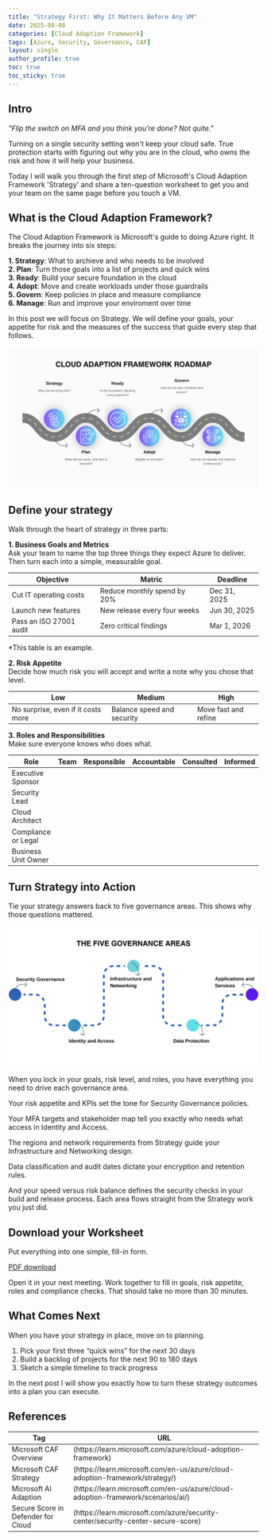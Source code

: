 ```yaml
---
title: "Strategy First: Why It Matters Before Any VM"
date: 2025-08-08
categories: [Cloud Adaption Framework]
tags: [Azure, Security, Governance, CAF]
layout: single
author_profile: true
toc: true
toc_sticky: true
---
```

## Intro
<i>"Flip the switch on MFA and you think you're done? Not quite."</i>

Turning on a single security setting won't keep your cloud safe. True protection starts with figuring out why you are in the cloud, who owns the risk and how it will help your business.

Today I will walk you through the first step of Microsoft's Cloud Adaption Framework 'Strategy' and share a ten-question worksheet to get you and your team on the same page before you touch a VM.

## What is the Cloud Adaption Framework?
The Cloud Adaption Framework is Microsoft's guide to doing Azure right. It breaks the journey into six steps:<br>

**1. Strategy**: What to archieve and who needs to be involved<br>
**2. Plan**: Turn those goals into a list of projects and quick wins<br>
**3. Ready**: Build your secure foundation in the cloud<br>
**4. Adopt**: Move and create workloads under those guardrails<br>
**5. Govern**: Keep policies in place and measure compliance<br>
**6. Manage**: Run and improve your enviroment over time<br>

In this post we will focus on Strategy. 
We will define your goals, your appetite for risk and the measures of the success that guide every step that follows. 

![Cloud Adaption Framework Roadmap](/assets/images/CAF-Roadmap.svg)

## Define your strategy
Walk through the heart of strategy in three parts:

**1. Business Goals and Metrics**<br>
Ask your team to name the top three things they expect Azure to deliver.
Then turn each into a simple, measurable goal.

<table>
  <thread>
    <tr>
      <th>Objective</th>
      <th>Matric</th>
      <th>Deadline</th>
    </tr>
  </thread>
  <tbody>
    <tr>
      <td>Cut IT operating costs</td>
      <td>Reduce monthly spend by 20%</td>
      <td>Dec 31, 2025</td>
    </tr>
    <tr>
      <td>Launch new features</td>
      <td>New release every four weeks</td>
      <td>Jun 30, 2025</td> 
    </tr>
      <tr>
      <td>Pass an ISO 27001 audit</td>
      <td>Zero critical findings</td>
      <td>Mar 1, 2026</td> 
    </tr>  
  </tbody>
</table>

*This table is an example.

**2. Risk Appetite**<br>
Decide how much risk you will accept and write a note why you chose that level.

<table>
  <thread>
    <tr>
      <th>Low</th>
      <th>Medium</th>
      <th>High</th>
    </tr>
  </thread>
  <tbody>
    <tr>
      <td>No surprise, even if it costs more</td>
      <td>Balance speed and security</td>
      <td>Move fast and refine</td>
    </tr>
   </tbody>
</table>

**3. Roles and Responsibilities**<br>
Make sure everyone knows who does what. 

<table>
  <thread>
    <tr>
      <th>Role</th>
      <th>Team</th>
      <th>Responsible</th>
      <th>Accountable</th>
      <th>Consulted</th>
      <th>Informed</th>
    </tr>
  </thread>
  <tbody>
    <tr>
      <td>Executive Sponsor</td>
      <td> </td>
      <td> </td>
      <td> </td>
      <td> </td>
      <td> </td>
    </tr>
    <tr>
      <td>Security Lead</td>
      <td> </td>
      <td> </td>
      <td> </td>
      <td> </td>
      <td> </td>
    </tr>
    <tr>
      <td>Cloud Architect</td>
      <td> </td>
      <td> </td>
      <td> </td>
      <td> </td>
      <td> </td>
    </tr>
    <tr>
      <td>Compliance or Legal</td>
      <td> </td>
      <td> </td>
      <td> </td>
      <td> </td>
      <td> </td>
    </tr>
    <tr>
      <td>Business Unit Owner</td>
      <td> </td>
      <td> </td>
      <td> </td>
      <td> </td>
      <td> </td>
    </tr>
   </tbody>
</table>

## Turn Strategy into Action
Tie your strategy answers back to five governance areas. This shows why those questions mattered.

![The five governance areas](/assets/images/governance-area.svg)

When you lock in your goals, risk level, and roles, you have everything you need to drive each governance area. 

Your risk appetite and KPIs set the tone for Security Governance policies. 

Your MFA targets and stakeholder map tell you exactly who needs what access in Identity and Access. 

The regions and network requirements from Strategy guide your Infrastructure and Networking design. 

Data classification and audit dates dictate your encryption and retention rules. 

And your speed versus risk balance defines the security checks in your build and release process. Each area flows straight from the Strategy work you just did.

## Download your Worksheet
Put everything into one simple, fill-in form.

<a href="{{ '/assets/Files/Strategy-Discover-Worksheet.pdf' | relative_url }}" download>PDF download</a>

Open it in your next meeting. Work together to fill in goals, risk appetite, roles and compliance checks. That should take no more than 30 minutes.

## What Comes Next
When you have your strategy in place, move on to planning.

1. Pick your first three “quick wins” for the next 30 days<br>
2. Build a backlog of projects for the next 90 to 180 days<br>
3. Sketch a simple timeline to track progress

In the next post I will show you exactly how to turn these strategy outcomes into a plan you can execute.

## References

<table>
  <thread>
    <tr>
      <th>Tag</th>
      <th>URL</th>
    </tr>
  </thread>
  <tbody>
    <tr>
      <td>Microsoft CAF Overview</td>
      <td>(https://learn.microsoft.com/azure/cloud-adoption-framework)</td>
    </tr>
        <tr>
      <td>Microsoft CAF Strategy</td>
      <td>(https://learn.microsoft.com/en-us/azure/cloud-adoption-framework/strategy/)</td>
    </tr>
    <tr>
      <td>Microsoft AI Adaption</td>
      <td>(https://learn.microsoft.com/en-us/azure/cloud-adoption-framework/scenarios/ai/)</td>
    </tr>
        <tr>
      <td>Secure Score in Defender for Cloud</td>
      <td>(https://learn.microsoft.com/azure/security-center/security-center-secure-score)</td>
    </tr>
   </tbody>
</table>
